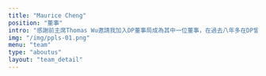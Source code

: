 ```yaml
---
title: "Maurice Cheng"
position: "董事"
intro: "感謝前主席Thomas Wu邀請我加入DP董事局成為其中一位董事，在過去八年多在DP曾在各個不同崗位上服務過，但對於收到這一個邀請，我實在戰戰兢兢，內心很掙扎究竟有沒有能力做好這個重要的崗位。也問過自己好幾次在這個崗位上我最能貢獻到自己的是什麼地方，內心的答案是共同守護DP最核心的價值 ~ 清淨貢獻及推廣義工凝聚。參加了董事局會議已經有一年多 (包括列席的一段時間)，我感受很深的是華山老師主動不列席董事局會議，避免影響到我們的決定，作為DP創辦人而能夠這般放下，實在非常欣賞。而幾月前一段不短的時間，我見證著董事局團隊與各義工，一起齊心應對一個前所未有的衝擊與挑戰，對於各人的勇氣與付出，實在印象深刻，同時萬分佩服。"
img: "/img/ppls-01.png"
menu: "team"
type: "aboutus"
layout: "team_detail"
---
```


